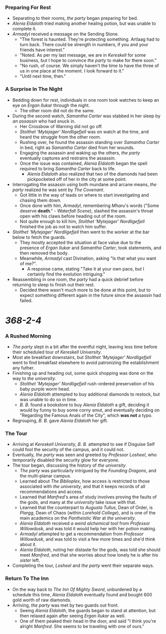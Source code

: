 ### Preparing For Rest

* Separating to their rooms, *the party* began preparing for bed.
* *Alenia Eldaloth* tried making another healing potion, but was unable to complete it.
* *Armadyl* received a message on the Sending Stone.
  * "The forest is haunted. They're protecting something. Artlaag had to turn back. There could be strength in numbers, if you and your friends have interest."
  * "Noted. As per my last message, we are in *Kereskell* for some business, but I hope to convince *the party* to make for there soon."
  * "No rush, of course. We simply haven't the time to have the three of us in one place at the moment. I look forward to it."
  * "Until next time, then."

### A Surprise In The Night

* Bedding down for rest, individuals in one room took watches to keep an eye on *Ergan Ilukar* through the night.
  * The other room did not do the same.
* During the second watch, *Samantha Carter* was stabbed in her sleep by *an assassin* who had snuck in.
  * Her Crossbow of Warning did not go off.
  * *Stolthet 'Mytejager' Nordligefjell* was on watch at the time, and heard the struggle from the other room.
  * Rushing over, he found the assassin standing over *Samantha Carter* in bed, right as *Samantha Carter* died from her wounds.
  * Engaging the assassin and waking up the others, *the party* eventually captures and restrains the assassin.
  * Once the issue was contained, *Alenia Eldaloth* began the spell required to bring *Samantha Carter* back to life.
    * *Alenia Eldaloth* also realized that two of the diamonds had been pickpocketed off of her in the city at some point.
* Interrogating the assassin using both mundane and arcane means, *the party* realized he was sent by *The Covenant*.
  * Got little in the way of leads on where to start investigating and chasing them down.
  * Once done with him, *Armadyl*, remembering *Mharu*'s words ("Some deserve **death**." - *Waterfall Scene*), slashed the assassin's throat open with his claws before heading out of the room.
  * Not quite enough to kill him, *Stolthet 'Mytejager' Nordligefjell* finished the job as not to watch him suffer.
* *Stolthet 'Mytejager' Nordligefjell* then went to the worker at the bar below to fetch the guards.
  * They mostly accepted the situation at face value due to the presence of *Ergan Ilukar* and *Samantha Carter*, took statements, and then removed the body.
  * Meanwhile, *Armadyl* cast Divination, asking "Is that what you want of me?".
    * A response came, stating "Take it at your own pace, but I certainly find the evolution intriguing."
* Reassembling in one room, *the party* had a quick debrief before returning to sleep to finish out their rest.
  * Decided there wasn't much more to be done at this point, but to expect something different again in the future since the assassin had failed.

# *368-2-4*

### A Rushed Morning

* *The party* slept in a bit after the eventful night, leaving less time before their scheduled tour of *Kereskell University*.
* Most ate breakfast downstairs, but *Stolthet 'Mytejager' Nordligefjell* went to find breakfast elsewhere to avoid patronizing the establishment any futher.
* Finishing up and heading out, some quick shopping was done on the way to *the university*.
  * *Stolthet 'Mytejager' Nordligefjell* rush-ordered preservation of his baby purple worm head.
  * *Alenia Eldaloth* attempted to buy additional diamonds to restock, but was unable to do so in time.
  * *B. B.* found a bookstore to buy *Alenia Eldaloth* a gift, deciding it would by funny to buy some corny smut, and eventually deciding on "Regarding the Famous Anals of the City", which **was not** a typo.
* Regrouping, *B. B.* gave *Alenia Eldaloth* her gift.

### The Tour

* Arriving at *Kereskell University*, *B. B.* attempted to see if Disguise Self could fool the security of the campus, and it could not.
* Eventually, *the party* was seen and greeted by *Professor Losheel*, who temporarily disabled the security glow for everyone.
* The tour began, discussing the history of *the university*.
  * *The party* was particularly intrigued by the *Founding Dragons*, and the multi-planar campus.
  * Learned about *The Biblioplex*, how access is restricted to those associated with *the university*, and that it keeps records of all recommendations and access.
  * Learned that *Manfred*'s area of study involves proving the faults of the gods, and many at *the university* take issue with that.
  * Learned that the counterpart to *Augusta Tullus*, Dean of Order, is *Plargg*, Dean of Chaos (within *Lorehold College*), and is one of the main academics on the *Pantheistic War* at *the university*.
  * *Alenia Eldaloth* received *a weird alchemical tool* from *Professor Willowdusk*, and was told it would help her with her potion making.
  * *Armadyl* attempted to get a recommendation from *Professor Willowdusk*, and was told to visit a few more times and she'd think about it.
  * *Alenia Eldaloth*, noting her distaste for the gods, was told she should meet *Manfred*, and that she worries about how lonely he is after *his sister* left.
* Completing the tour, *Losheel* and *the party* went their separate ways.

### Return To The Inn

* On the way back to *The Inn Of Mighty Sword*, unburdened by a schedule this time, *Alenia Eldaloth* eventually found and bought 600 gold worth of raw diamonds.
* Arriving, *the party* was met by two guards out front.
  * Seeing *Alenia Eldaloth*, the guards began to stand at attention, but then relaxed again after seeing *Ergan Ilukar* as well.
  * One of them peaked their head in the door, and said "I think you're alright *Manfred*. She seems to be traveling with one of ours."
